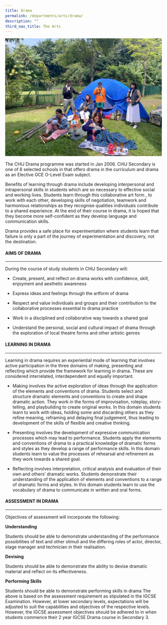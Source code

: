 ```yaml
---
title: Drama
permalink: /departments/arts/drama/
description: ""
third_nav_title: The Arts
---
```

![](/images/Dept/drama.jpeg)

The CHIJ Drama programme was started in Jan 2006. CHIJ Secondary is one of 8 selected schools in that offers drama in the curriculum and drama as an Elective GCE O-Level Exam subject.

Benefits of learning through drama include developing interpersonal and intrapersonal skills in students which are so necessary to effective social and working lives. Students learn through this collaborative art form , to work with each other, developing skills of negotiation, teamwork and harmonious relationships as they recognise qualities individuals contribute to a shared experience. At the end of their course in drama, it is hoped that they become more self-confident as they develop language and communication skills.

Drama provides a safe place for experimentation where students learn that failure is only a part of the journey of experimentation and discovery, not the destination.

#### AIMS OF DRAMA

* * *
During the course of study students in CHIJ Secondary will:

*   Create, present, and reflect on drama works with confidence, skill, enjoyment and aesthetic awareness  
    
*   Express ideas and feelings through the artform of drama  
    
*   Respect and value individuals and groups and their contribution to the collaborative processes essential to drama practice  
    
*   Work in a disciplined and collaborative way towards a shared goal  
    
*   Understand the personal, social and cultural impact of drama through the exploration of local theatre forms and other artistic genres

#### LEARNING IN DRAMA

* * *

Learning in drama requires an experiential mode of learning that involves active participation in the three domains of making, presenting and reflecting which provide the framework for learning in drama. These are considered interrelated, interdependent and equally important.

*   Making involves the active exploration of ideas through the application of the elements and conventions of drama. Students select and structure dramatic elements and conventions to create and shape dramatic action. They work in the forms of improvisation, roleplay, story-telling, and playbuilding to create original works. In this domain students learn to work with ideas, holding some and discarding others as they refine meaning, reframing and delaying final judgement, thus leading to development of the skills of flexible and creative thinking.

*   Presenting involves the development of expressive communication processes which may lead to performance. Students apply the elements and conventions of drama to a practical knowledge of dramatic forms and styles as they develop a range of performance skills. In this domain students learn to value the processes of rehearsal and refinement as they work towards a shared goal.  
    
*   Reflecting involves interpretation, critical analysis and evaluation of their own and others’ dramatic works. Students demonstrate their understanding of the application of elements and conventions to a range of dramatic forms and styles. In this domain students learn to use the vocabulary of drama to communicate in written and oral forms.

#### ASSESSMENT IN DRAMA

* * *

  

Objectives of assessment will incorporate the following:

  

**Understanding**

Students should be able to demonstrate understanding of the performance possibilities of text and other stimuli and the differing roles of actor, director, stage manager and technician in their realisation.

  

**Devising**

Students should be able to demonstrate the ability to devise dramatic material and reflect on its effectiveness.

  

**Performing Skills**

Students should be able to demonstrate performing skills in drama The above is based on the assessment requirement as stipulated in the IGCSE Examination. However, at lower secondary levels, expectations will be adjusted to suit the capabilities and objectives of the respective levels. However, the IGCSE assessment objectives should be adhered to in when students commence their 2 year IGCSE Drama course in Secondary 3.